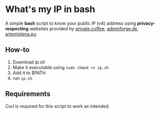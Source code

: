 # What's my IP in bash
A simple **bash** script to know your public IP (v4) address using **privacy-respecting** websites provided by [private.coffee](https://private.coffee/membership.html), [adminforge.de](https://adminforge.de/unterstuetzen/), [artemislena.eu](https://artemislena.eu).

## How-to

1. Download *ip.sh*
2. Make it executable using ```sudo chmod +x ip.sh```
3. Add it to $PATH
4. run ```ip.sh```

## Requirements
*Curl* is required for this script to work as intended.
